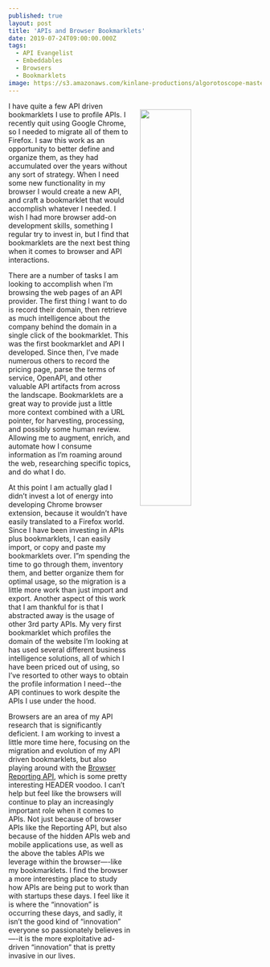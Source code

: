 ```yaml
---
published: true
layout: post
title: 'APIs and Browser Bookmarklets'
date: 2019-07-24T09:00:00.000Z
tags:
  - API Evangelist
  - Embeddables
  - Browsers
  - Bookmarklets
image: https://s3.amazonaws.com/kinlane-productions/algorotoscope-master/gears-4882162452-fa3126b38d-b-blue-circuit.jpg
---
```

<img src="{{ page.image }}" width="45%" align="right" style="padding: 15px;" />
I have quite a few API driven bookmarklets I use to profile APIs. I recently quit using Google Chrome, so I needed to migrate all of them to Firefox. I saw this work as an opportunity to better define and organize them, as they had accumulated over the years without any sort of strategy. When I need some new functionality in my browser I would create a new API, and craft a bookmarklet that would accomplish whatever I needed. I wish I had more browser add-on development skills, something I regular try to invest in, but I find that bookmarklets are the next best thing when it comes to browser and API interactions.

There are a number of tasks I am looking to accomplish when I’m browsing the web pages of an API provider. The first thing I want to do is record their domain, then retrieve as much intelligence about the company behind the domain in a single click of the bookmarklet. This was the first bookmarklet and API I developed. Since then, I’ve made numerous others to record the pricing page, parse the terms of service, OpenAPI, and other valuable API artifacts from across the landscape. Bookmarklets are a great way to provide just a little more context combined with a URL pointer, for harvesting, processing, and possibly some human review. Allowing me to augment, enrich, and automate how I consume information as I’m roaming around the web, researching specific topics, and do what I do.

At this point I am actually glad I didn’t invest a lot of energy into developing Chrome browser extension, because it wouldn’t have easily translated to a Firefox world. Since I have been investing in APIs plus bookmarklets, I can easily import, or copy and paste my bookmarklets over. I”m spending the time to go through them, inventory them, and better organize them for optimal usage, so the migration is a little more work than just import and export. Another aspect of this work that I am thankful for is that I abstracted away is the usage of other 3rd party APIs. My very first bookmarklet which profiles the domain of the website I’m looking at has used several different business intelligence solutions, all of which I have been priced out of using, so I’ve resorted to other ways to obtain the profile information I need--the API continues to work despite the APIs I use under the hood.

Browsers are an area of my API research that is significantly deficient. I am working to invest a little more time here, focusing on the migration and evolution of my API driven bookmarklets, but also playing around with the <a href="https://developer.mozilla.org/en-US/docs/Web/API/Reporting_API">Browser Reporting API</a>, which is some pretty interesting HEADER voodoo. I can’t help but feel like the browsers will continue to play an increasingly important role when it comes to APIs. Not just because of browser APIs like the Reporting API, but also because of the hidden APIs web and mobile applications use, as well as the above the tables APIs we leverage within the browser—-like my bookmarklets. I find the browser a more interesting place to study how APIs are being put to work than with startups these days. I feel like it is where the “innovation” is occurring these days, and sadly, it isn’t the good kind of “innovation” everyone so passionately believes in—-it is the more exploitative ad-driven “innovation” that is pretty invasive in our lives.
